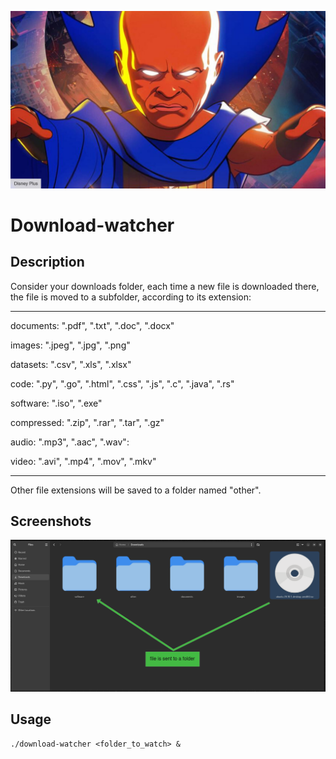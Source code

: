 ![alt text](image.png)

# Download-watcher

## Description

Consider your downloads folder, each time a new file is downloaded there, the file is moved to a subfolder, according to its extension:

--------------
documents: ".pdf", ".txt", ".doc", ".docx"

images: ".jpeg", ".jpg", ".png"

datasets: ".csv", ".xls", ".xlsx"

code: ".py", ".go", ".html", ".css", ".js", ".c", ".java", ".rs"

software: ".iso", ".exe"

compressed: ".zip", ".rar", ".tar", ".gz"

audio: ".mp3", ".aac", ".wav":

video: ".avi", ".mp4", ".mov", ".mkv"

---------------
Other file extensions will be saved to a folder named "other".

## Screenshots
![pic](pic.png)

## Usage

    ./download-watcher <folder_to_watch> &
